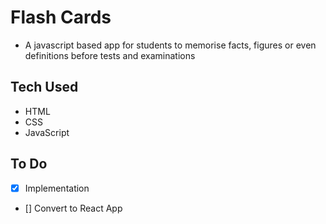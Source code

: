# Flash Cards

- A javascript based app for students to memorise facts, figures or even definitions before tests and examinations

## Tech Used
* HTML
* CSS
* JavaScript

## To Do
* [x] Implementation
* [] Convert to React App



